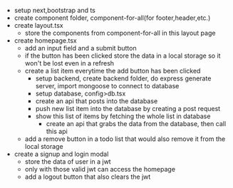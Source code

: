 - setup next,bootstrap and ts 
- create component folder, component-for-all(for footer,header,etc.)
- create layout.tsx
    - store the components from component-for-all in this layout page
- create homepage.tsx 
    - add an input field and a submit button
    - if the button has been clicked store the data in a local storage so it won't be lost even in a refresh
    - create a list item everytime the add button has been clicked 
        - setup backend, create backend folder, do express generate server, import mongoose to connect to database
        - setup database, config>db.tsx
        - create an api that posts into the database
        - push new list item into the database by creating a post request
        - show this list of items by fetching the whole list in database
            - create an api that grabs the data from the database, then call this api
    - add a remove button in a todo list that would also remove it from the local storage 
- create a signup and login modal 
    - store the data of user in a jwt
    - only with those valid jwt can access the homepage
    - add a logout button that also clears the jwt 

